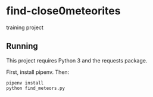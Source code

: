 # find-close0meteorites
training project

## Running

This project requires Python 3 and the requests package.

First, install pipenv. Then:

```
pipenv install
python find_meteors.py
```

